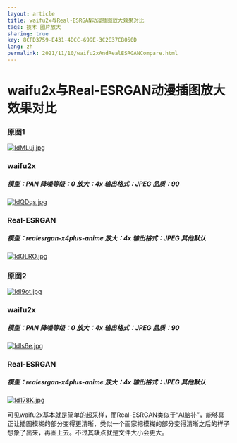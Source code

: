 ```yaml
---
layout: article
title: waifu2x与Real-ESRGAN动漫插图放大效果对比
tags: 技术 图片放大
sharing: true
key: 8CFD3759-E431-4DCC-699E-3C2E37CB050D
lang: zh
permalink: 2021/11/10/waifu2xAndRealESRGANCompare.html
---
```

# waifu2x与Real-ESRGAN动漫插图放大效果对比

### 原图1

[![IdMLuj.jpg](https://z3.ax1x.com/2021/11/10/IdMLuj.jpg)](https://imgtu.com/i/IdMLuj)

### waifu2x

##### 模型：PAN 降噪等级：0 放大：4x 输出格式：JPEG 品质：90

[![IdQDqs.jpg](https://z3.ax1x.com/2021/11/10/IdQDqs.jpg)](https://imgtu.com/i/IdQDqs)

### Real-ESRGAN

##### 模型：realesrgan-x4plus-anime 放大：4x 输出格式：JPEG 其他默认

[![IdQLRO.jpg](https://z3.ax1x.com/2021/11/10/IdQLRO.jpg)](https://imgtu.com/i/IdQLRO)



### 原图2

[![Idl9ot.jpg](https://z3.ax1x.com/2021/11/10/Idl9ot.jpg)](https://imgtu.com/i/Idl9ot)

### waifu2x

##### 模型：PAN 降噪等级：0 放大：4x 输出格式：JPEG 品质：90

[![Idls6e.jpg](https://z3.ax1x.com/2021/11/10/Idls6e.jpg)](https://imgtu.com/i/Idls6e)

### Real-ESRGAN

##### 模型：realesrgan-x4plus-anime 放大：4x 输出格式：JPEG 其他默认

[![Id178K.jpg](https://z3.ax1x.com/2021/11/10/Id178K.jpg)](https://imgtu.com/i/Id178K)



可见waifu2x基本就是简单的超采样，而Real-ESRGAN类似于“AI脑补”，能够真正让插图模糊的部分变得更清晰，类似一个画家把模糊的部分变得清晰之后的样子想象了出来，再画上去。不过其缺点就是文件大小会更大。

